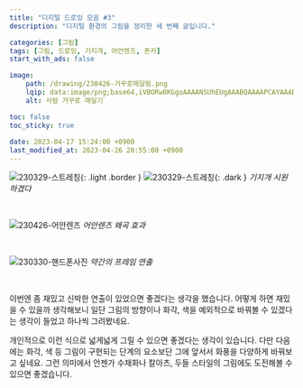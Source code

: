 ```yaml
---
title: "디지털 드로잉 모음 #3"
description: "디지털 환경의 그림을 정리한 세 번째 글입니다."

categories: [그림]
tags: [그림, 드로잉, 기지개, 어안렌즈, 폰카]
start_with_ads: false

image:
    path: /drawing/230426-거꾸로매달림.png
    lqip: data:image/png;base64,iVBORw0KGgoAAAANSUhEUgAAABQAAAAPCAYAAADkmO9VAAAAAXNSR0IArs4c6QAAAARnQU1BAACxjwv8YQUAAAAJcEhZcwAADsMAAA7DAcdvqGQAAAEISURBVDhPzZJLjkZAFEY/gkhICMkvsQR7sQb7sSYD6zBCDEy84hnPn+pKT5rqx6jPoD6pm5xcdS8OBk3TkBzHkeQ0TSRZ8GDA8x9lWZZJBkFAkgVTmGUZ/QKWZYFt24iiCPu+09uvMIWv1wvnb2LbNlRVBcdxIEnSZ+d3MIXDMGBdV/R9D13XMc8zDMOg1XuYQk3TSDd1XSNNUyL/DqbwEiRJcm0CTNNEnucQBIFW73kUXpKiKMhkRVEkbxjHMc4VYnb6KOQ4DpZlEanv+/A8D6qqous6dpdkGx84h3GEYXicosN13ePs8ijLklbv4a6Duh9p25YMR1EUevPMj4S/gTnlv/DfhcAb0AD3kKR8cjQAAAAASUVORK5CYII=
    alt: 사람 거꾸로 매달기

toc: false
toc_sticky: true
 
date: 2023-04-17 15:24:00 +0900
last_modified_at: 2023-04-26 20:55:00 +0900
---
```


![230329-스트레칭](/drawing/230329-스트레칭.png){: .light .border }
![230329-스트레칭](/drawing/230329-스트레칭.png){: .dark }
_기지개 시원하겠다_

<br>

![230426-어안렌즈](/drawing/230426-어안렌즈.png)
_어안렌즈 왜곡 효과_

<br>

![230330-핸드폰사진](/drawing/230330-핸드폰사진.png)
_약간의 프레임 연출_

<br>

이번엔 좀 재밌고 신박한 연출이 있었으면 좋겠다는 생각을 했습니다. 어떻게 하면 재밌을 수 있을까 생각해보니 일단 그림의 방향이나 화각, 색을 예외적으로 바꿔볼 수 있겠다는 생각이 들었고 하나씩 그려봤네요.

개인적으로 이런 식으로 넓게넓게 그릴 수 있으면 좋겠다는 생각이 있습니다. 다만 다음에는 화각, 색 등 그림이 구현되는 단계의 요소보단 그에 앞서서 화풍을 다양하게 바꿔보고 싶네요. 그런 의미에서 언젠가 수채화나 칼아츠, 두들 스타일의 그림에도 도전해볼 수 있으면 좋겠습니다.